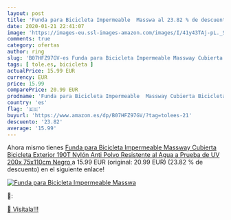```yaml
---
layout: post
title: 'Funda para Bicicleta Impermeable  Masswa al 23.82 % de descuento'
date: 2020-01-21 22:41:07
image: 'https://images-eu.ssl-images-amazon.com/images/I/41y43TAj-pL._SL200_.jpg'
comments: true
category: ofertas
author: ring
slug: 'B07HFZ97GV-es Funda para Bicicleta Impermeable Massway Cubierta...'
tags: [ tole.es, bicicleta ]
actualPrice: 15.99 EUR
currency: EUR
price: 15.99
comparePrice: 20.99 EUR
prodname: 'Funda para Bicicleta Impermeable  Massway Cubierta Bicicleta Exterior 190T Nylón Anti Polvo Resistente al Agua a Prueba de UV 200x 75x110cm  Negro '
country: 'es'
flag: '🇪🇸'
buyurl: 'https://www.amazon.es/dp/B07HFZ97GV/?tag=tolees-21'
descuento: '23.82'
average: '15.99'
---
```


Ahora mismo tienes [Funda para Bicicleta Impermeable  Massway Cubierta Bicicleta Exterior 190T Nylón Anti Polvo Resistente al Agua a Prueba de UV 200x 75x110cm  Negro ](https://www.amazon.es/dp/B07HFZ97GV/?tag=tolees-21) a 15.99 EUR (original: 20.99 EUR) (23.82 %  de descuento) en el siguiente enlace!

[![Funda para Bicicleta Impermeable  Masswa](https://images-eu.ssl-images-amazon.com/images/I/41y43TAj-pL._SL200_.jpg)](https://www.amazon.es/dp/B07HFZ97GV/?tag=tolees-21)

🔎:


[🛒 Visítala!!!](https://www.amazon.es/dp/B07HFZ97GV/?tag=tolees-21)
